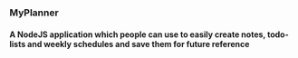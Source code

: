 <h3>MyPlanner</h3>

<h4>A NodeJS application which people can use to easily create notes, todo-lists and weekly schedules and save them for future reference</h4>
